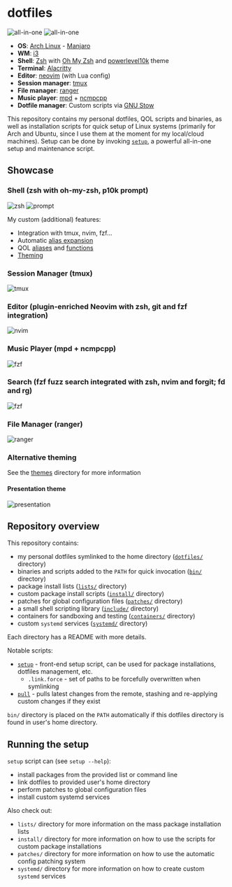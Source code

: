 # dotfiles

![all-in-one](screenshots/desktop.png)
![all-in-one](screenshots/all-in-one.png)

- **OS**: [Arch Linux](https://archlinux.org/) - [Manjaro](https://manjaro.org/)
- **WM**: [i3](https://i3wm.org/)
- **Shell**: [Zsh](https://www.zsh.org/) with [Oh My Zsh](https://ohmyz.sh/) and [powerlevel10k](https://github.com/romkatv/powerlevel10k) theme
- **Terminal**: [Alacritty](https://github.com/alacritty/alacritty)
- **Editor**: [neovim](https://neovim.io/) (with Lua config)
- **Session manager**: [tmux](https://github.com/tmux/tmux/wiki)
- **File manager**: [ranger](https://github.com/ranger/ranger)
- **Music player**: [mpd](https://www.musicpd.org/) + [ncmpcpp](https://github.com/ncmpcpp/ncmpcpp)
- **Dotfile manager**: Custom scripts via [GNU Stow](https://www.gnu.org/software/stow/)

This repository contains my personal dotfiles, QOL scripts and binaries, as well as installation scripts for quick setup of Linux systems (primarily for Arch and Ubuntu, since I use them at the moment for my local/cloud machines). Setup can be done by invoking [`setup`](setup), a powerful all-in-one setup and maintenance script. 


## Showcase

### Shell (zsh with oh-my-zsh, p10k prompt)
![zsh](screenshots/zsh.png)
![prompt](screenshots/prompt.png)

My custom (additional) features:
- Integration with tmux, nvim, fzf...
- Automatic [alias expansion](dotfiles/.zshrc)
- QOL [aliases](dotfiles/.aliases.zsh) and [functions](bin)
- [Theming](dotfiles/themes)

### Session Manager (tmux)
![tmux](screenshots/tmux.png)

### Editor (plugin-enriched Neovim with zsh, git and fzf integration)
![nvim](screenshots/nvim.png)

### Music Player (mpd + ncmpcpp)
![fzf](screenshots/ncmpcpp.png)

### Search (fzf fuzz search integrated with zsh, nvim and forgit; fd and rg)
![fzf](screenshots/fzf.png)

### File Manager (ranger)
![ranger](screenshots/ranger.png)

### Alternative theming
See the [themes](dotfiles/themes) directory for more information

#### Presentation theme
![presentation](screenshots/theming.png)


## Repository overview

This repository contains:
- my personal dotfiles symlinked to the home directory ([`dotfiles/`](dotfiles) directory)
- binaries and scripts added to the `PATH` for quick invocation ([`bin/`](bin) directory)
- package install lists ([`lists/`](lists) directory)
- custom package install scripts ([`install/`](install) directory)
- patches for global configuration files ([`patches/`](patches) directory)
- a small shell scripting library ([`include/`](include) directory)
- containers for sandboxing and testing ([`containers/`](containers) directory)
- custom `systemd` services ([`systemd/`](systemd) directory)

Each directory has a README with more details.

Notable scripts:
- [`setup`](setup) - front-end setup script, can be used for package installations, dotfiles management, etc.
    - `.link.force` - set of paths to be forcefully overwritten when symlinking
- [`pull`](pull) - pulls latest changes from the remote, stashing and re-applying custom changes if they exist

`bin/` directory is placed on the `PATH` automatically if this dotfiles directory is found in user's home directory.


## Running the setup

`setup` script can (see `setup --help`):
- install packages from the provided list or command line
- link dotfiles to provided user's home directory
- perform patches to global configuration files
- install custom systemd services

Also check out:
- `lists/` directory for more information on the mass package installation lists
- `install/` directory for more information on how to use the scripts for custom package installations
- `patches/` directory for more information on how to use the automatic config patching system
- `systemd/` directory for more information on how to create custom `systemd` services

